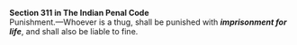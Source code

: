 **Section 311 in The Indian Penal Code**</br>
Punishment.—Whoever is a thug, shall be punished with ***imprisonment for life***, and shall also be liable to fine.
